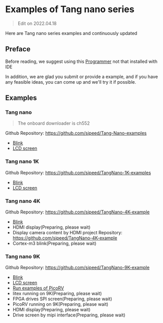 # Examples of Tang nano series

> Edit on 2022.04.18

Here are Tang nano series examples and continuously updated

## Preface

Before reading, we suggest using this [Programmer](https://dl.sipeed.com/shareURL/TANG/programmer) not that installed with IDE

In addition, we are glad you submit or provide a example, and if you have any feasible ideas, you can come up and we'll try it if possible.

## Examples

### Tang nano

> The onboard downloader is ch552

Github Repository:
https://github.com/sipeed/Tang-Nano-examples

- [Blink](./../Tang-Nano/examples/led/led.md)
- [LCD screen](./../Tang-Nano/examples/lcd.md)

### Tang nano 1K

Github Repository:
https://github.com/sipeed/TangNano-1K-examples

- [Blink](./../Tang-Nano-1K/examples/led/led.md)
- [LCD screen](./../Tang-Nano-1K/examples/lcd.md)
### Tang nano 4K

Github Repository:
https://github.com/sipeed/TangNano-4K-example

- [Blink](./../Tang-Nano-4K/examples/led.md)
- HDMI display(Preparing, please wait)
- Display camera content by HDMI project Repository:
https://github.com/sipeed/TangNano-4K-example
- Cortex-m3 blink(Preparing, please wait)

### Tang nano 9K

Github Repository:
https://github.com/sipeed/TangNano-9K-example

- [Blink](./../Tang-Nano-9K/examples/led/led.md)
- [LCD screen](./../Tang-Nano-9K/examples/rgb_screen/rgb_screen.md)
- [Run examples of PicoRV](./../Tang-Nano-9K/examples/picorv/picorv.md)
- litex running on 9K(Preparing, please wait)
- FPGA drives SPI screen(Preparing, please wait)
- PicoRV running on 9K(Preparing, please wait)
- HDMI display(Preparing, please wait)
- Drive screen by mipi interface(Preparing, please wait)

